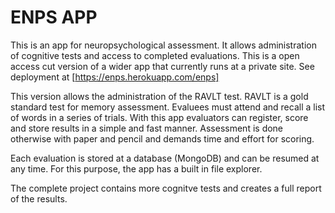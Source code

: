# ENPS APP
This is an app for neuropsychological assessment. It allows administration of cognitive tests and access to completed evaluations. This is a open access cut version of a wider app that currently runs at a private site. See deployment at [https://enps.herokuapp.com/enps]

This version allows the administration of the RAVLT test. RAVLT is a gold standard test for memory assessment. Evaluees must attend and recall a list of words in a series of trials. With this app evaluators can register, score and store results in a simple and fast manner. Assessment is done otherwise with paper and pencil and demands time and effort for scoring. 

Each evaluation is stored at a database (MongoDB) and can be resumed at any time. For this purpose, the app has a built in file explorer. 

The complete project contains more cognitve tests and creates a full report of the results.   
